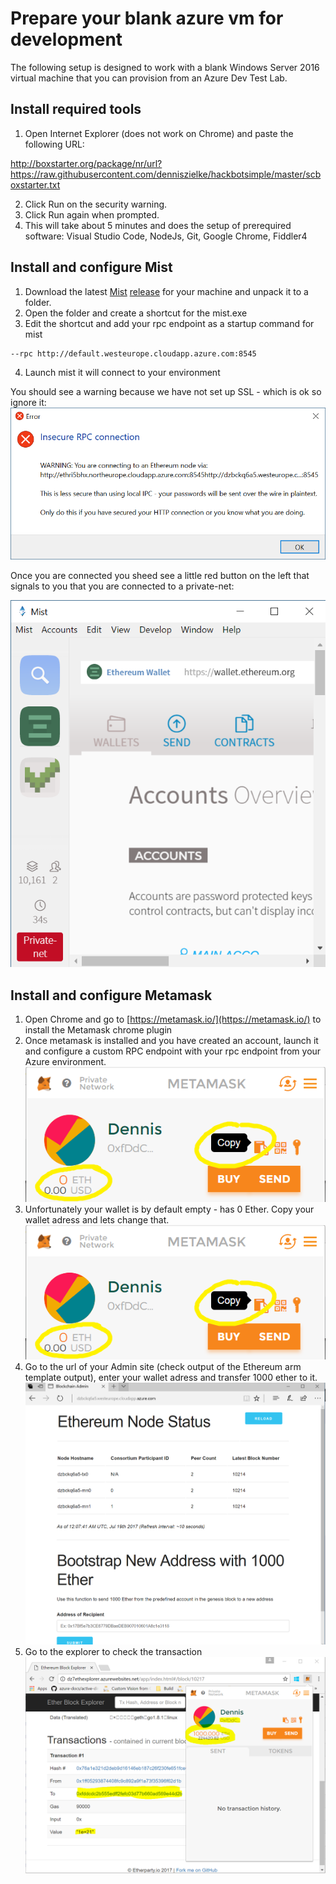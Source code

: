 # Prepare your blank azure vm for development
The following setup is designed to work with a blank Windows Server 2016 virtual machine that you can provision from an Azure Dev Test Lab.

## Install required tools
1. Open Internet Explorer (does not work on Chrome) and paste the following URL: 

http://boxstarter.org/package/nr/url?https://raw.githubusercontent.com/denniszielke/hackbotsimple/master/scboxstarter.txt

2. Click Run on the security warning. 
3. Click Run again when prompted. 
4. This will take about 5 minutes and does the setup of prerequired software: Visual Studio Code, NodeJs, Git, Google Chrome, Fiddler4

## Install and configure Mist
1. Download the latest [Mist](https://github.com/ethereum/mist) [release](https://github.com/ethereum/mist/releases) for your machine and unpack it to a folder.
2. Open the folder and create a shortcut for the mist.exe
3. Edit the shortcut and add your rpc endpoint as a startup command for mist
~~~
--rpc http://default.westeurope.cloudapp.azure.com:8545  
~~~
4. Launch mist it will connect to your environment

You should  see a warning because we have not set up SSL - which is ok so ignore it: ![Mist warning](./images/mistwarningpopup.png)

Once you are connected you sheed see a little red button on the left that signals to you that you are connected to a private-net:

![Mist warning](./images/mistnetview.png)

## Install and configure Metamask
1. Open Chrome and go to [https://metamask.io/](https://metamask.io/) to install the Metamask chrome plugin
2. Once metamask is installed and you have created an account, launch it and configure a custom RPC endpoint with your rpc endpoint from your Azure environment.
![Metamask](./images/metamask.png)
3. Unfortunately your wallet is by default empty - has 0 Ether. Copy your wallet adress and lets change that.
![Metamask](./images/metamaskaccount.png)
4. Go to the url of your Admin site (check output of the Ethereum arm template output), enter your wallet adress and transfer 1000 ether to it.
![Admin Site](./images/adminsite.png)
5. Go to the explorer to check the transaction
![Transfer](./images/transfer.png)